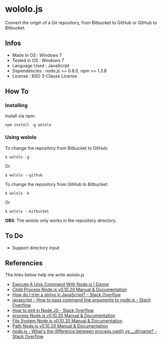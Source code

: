 # wololo.js

Convert the origin of a Git repository, from Bitbucket to GitHub or GitHub to Bitbucket.


## Infos
 * Made in OS : Windows 7
 * Tested in OS : Windows 7
 * Language Used : JavaScript
 * Dependencies : node.js >= 0.8.0, npm >= 1.3.8
 * License : BSD 3-Clause License


## How To
### Installing

Install via npm:

    npm install -g wololo


### Using wololo
To change the repository from Bitbucket to GitHub:

    $ wololo -g

Or

    $ wololo --github

To change the repository from GitHub to Bitbucket:

    $ wololo -b

Or

    $ wololo --bitbucket

**OBS**: The wololo only works in the repository directory.


## To Do
 * Support directory input

 
## Referencies
The links below help me write wololo.js

 * [Execute A Unix Command With Node.js | Dzone](http://www.dzone.com/snippets/execute-unix-command-nodejs)
 * [Child Process Node.js v0.10.20 Manual & Documentation](http://nodejs.org/api/child_process.html)
 * [How do I trim a string in JavaScript? - Stack Overflow](http://stackoverflow.com/a/498995)
 * [javascript - How to pass command line arguments to node.js - Stack Overflow](http://stackoverflow.com/a/4351548)
 * [How to exit in Node.JS - Stack Overflow](http://stackoverflow.com/a/5266239)
 * [process Node.js v0.10.20 Manual & Documentation](http://nodejs.org/api/process.html#process_process_exit_code)
 * [File System Node.js v0.10.20 Manual & Documentation](http://nodejs.org/api/fs.html#fs_fs_exists_path_callback)
 * [Path Node.js v0.10.20 Manual & Documentation](http://nodejs.org/api/path.html#path_path_join_path1_path2)
 * [node.js - What's the difference between process.cwd() vs __dirname? - Stack Overflow](http://stackoverflow.com/questions/9874382/whats-the-difference-between-process-cwd-vs-dirname)
